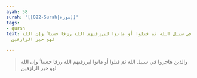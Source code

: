 ```yaml
---
ayah: 58
surah: '[[022-Surah|سورة]]'
tags:
- quran
text: والذين هاجروا في سبيل الله ثم قتلوا أو ماتوا ليرزقنهم الله رزقا حسنا ۚ وإن الله
  لهو خير الرازقين

---
```

> والذين هاجروا في سبيل الله ثم قتلوا أو ماتوا ليرزقنهم الله رزقا حسنا ۚ وإن الله لهو خير الرازقين
